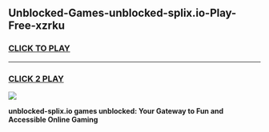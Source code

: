
## Unblocked-Games-unblocked-splix.io-Play-Free-xzrku
<h3>
<a href="https://premium76.site?title=unblocked-splix.io&ref=23A">CLICK TO PLAY</a></h3>
<hr>

<h3>
<a href="https://premium76.site?title=unblocked-splix.io&ref=23A">CLICK 2 PLAY</a>
  
</h3>

<a href="https://premium76.site?title=unblocked-splix.io&ref=23A"><img src="https://clearcache.store/games.png"></a>


**unblocked-splix.io games unblocked: Your Gateway to Fun and Accessible Online Gaming**
